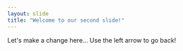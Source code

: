 ```yaml
---
layout: slide
title: "Welcome to our second slide!"
---
```

Let's make a change here...
Use the left arrow to go back!
